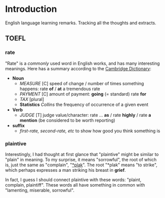 # Introduction

English language learning remarks. Tracking all the thoughts and extracts.

## TOEFL

### rate

"Rate" is a *commonly* used word in English works, and has many interesting meanings. Here has a summary according to the [Cambridge Dictionary](https://dictionary.cambridge.org/zhs/词典/英语-汉语-简体/rate):

* **Noun**
  * *MEASURE* [C] speed of change / number of times something happens: rate **of** / **at** a tremendous rate
  * *PAYMENT* [C] amount of payment: **going** (= standard) rate **for**
  * *TAX* [plural] 
  * **Statistics** *Collins* the frequency of occurrence of a given event
* **Verb**
  * *JUDGE* [T] judge value/character: rate ... **as** / rate **highly** / rate **a mention** (be considered to be worth reporting)
* **suffix**
  * *first-rate, second-rate, etc* to show how good you think something is

### plaintive

Interestingly, I had thought at first glance that "plaintive" might be similar to "plain" in meaning. To my surprise, it means "sorrowful", the root of which is, just the same as "complain", "[\*plak](https://www.etymonline.com/word/*plak-)". The root "\*plak" means "to strike", which perhaps expresses a man striking his breast in **grief**.

In fact, I guess I should connect plaintive with these words: "plaint, complain, plaintiff". These words all have something in common with "lamenting, miserable, sorrowful".
